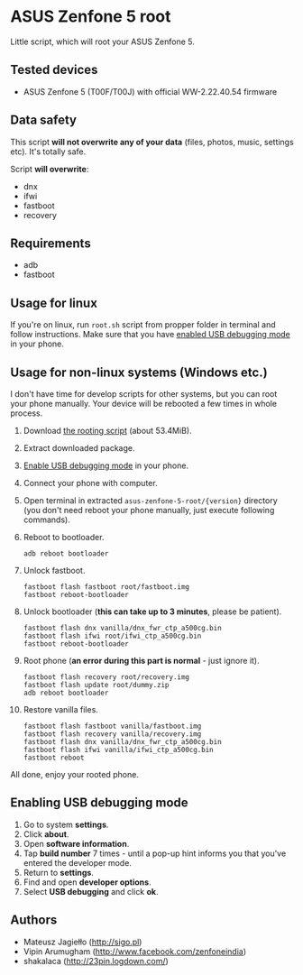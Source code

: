 # ASUS Zenfone 5 root

Little script, which will root your ASUS Zenfone 5.

## Tested devices

- ASUS Zenfone 5 (T00F/T00J) with official WW-2.22.40.54 firmware

## Data safety

This script **will not overwrite any of your data** (files, photos, music, settings etc). It's totally safe.

Script **will overwrite**:
- dnx
- ifwi
- fastboot
- recovery

## Requirements

- adb
- fastboot

## Usage for linux

If you're on linux, run `root.sh` script from propper folder in terminal and follow instructions. Make sure that you have [enabled USB debugging mode](#enabling-usb-debugging-mode) in your phone.

## Usage for non-linux systems (Windows etc.)

I don't have time for develop scripts for other systems, but you can root your phone manually. Your device will be rebooted a few times in whole process.

1. Download [the rooting script](https://github.com/sigo/asus-zenfone-5-root/archive/master.zip) (about 53.4MiB).
2. Extract downloaded package.
3. [Enable USB debugging mode](#enabling-usb-debugging-mode) in your phone.
4. Connect your phone with computer.
5. Open terminal in extracted `asus-zenfone-5-root/{version}` directory (you don't need reboot your phone manually, just execute following commands).
6. Reboot to bootloader.

    ```shell
    adb reboot bootloader
    ```

7. Unlock fastboot.

    ```shell
    fastboot flash fastboot root/fastboot.img
    fastboot reboot-bootloader
    ```

8. Unlock bootloader (**this can take up to 3 minutes**, please be patient).

    ```shell
    fastboot flash dnx vanilla/dnx_fwr_ctp_a500cg.bin
    fastboot flash ifwi root/ifwi_ctp_a500cg.bin
    fastboot reboot-bootloader
    ```

9. Root phone (**an error during this part is normal** - just ignore it).

    ```shell
    fastboot flash recovery root/recovery.img
    fastboot flash update root/dummy.zip
    adb reboot bootloader
    ```

10. Restore vanilla files.

    ```shell
    fastboot flash fastboot vanilla/fastboot.img
    fastboot flash recovery vanilla/recovery.img
    fastboot flash dnx vanilla/dnx_fwr_ctp_a500cg.bin
    fastboot flash ifwi vanilla/ifwi_ctp_a500cg.bin
    fastboot reboot
    ```

All done, enjoy your rooted phone.

## Enabling USB debugging mode

1. Go to system **settings**.
2. Click **about**.
3. Open **software information**.
4. Tap **build number** 7 times - until a pop-up hint informs you that you've entered the developer mode.
5. Return to **settings**.
6. Find and open **developer options**.
7. Select **USB debugging** and click **ok**.

## Authors

- Mateusz Jagiełło (http://sigo.pl)
- Vipin Arumugham (http://www.facebook.com/zenfoneindia)
- shakalaca (http://23pin.logdown.com/)
